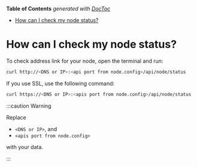 <!-- START doctoc generated TOC please keep comment here to allow auto update -->
<!-- DON'T EDIT THIS SECTION, INSTEAD RE-RUN doctoc TO UPDATE -->
**Table of Contents**  *generated with [DocToc](https://github.com/thlorenz/doctoc)*

- [How can I check my node status?](#how-can-i-check-my-node-status)

<!-- END doctoc generated TOC please keep comment here to allow auto update -->

# How can I check my node status?

To check address link for your node, open the terminal and run:

```bash
curl http://<DNS or IP>:<api port from node.config>/api/node/status
```

If you use SSL, use the following command:

```bash
curl https://<DNS or IP>:<apis port from node.config>/api/node/status
```


:::caution Warning

Replace

- `<DNS or IP>`, and
- `<apis port from node.config>`

with your data.

:::